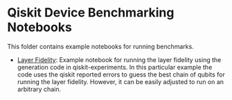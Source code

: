 # Qiskit Device Benchmarking Notebooks

This folder contains example notebooks for running benchmarks.

- [Layer Fidelity](https://github.com/qiskit-community/qiskit-device-benchmarking/blob/main/notebooks/layer_fidelity.ipynb): Example notebook for running the layer fidelity using the generation code in qiskit-experiments. In this particular example the code uses the qiskit reported errors to guess the best chain of qubits for running the layer fidelity. However, it can be easily adjusted to run on an arbitrary chain.
